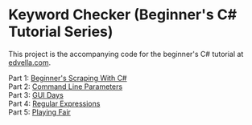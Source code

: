 Keyword Checker (Beginner's C# Tutorial Series) 
===============================================

This project is the accompanying code for the beginner's C# tutorial at [edvella.com](<http://www.edvella.com/Post/20/Beginners_Scraping_With_C_Part_1>).

Part 1: [Beginner's Scraping With C#](http://www.edvella.com/Post/20/Beginners_Scraping_With_C_Part_1)  
Part 2: [Command Line Parameters](http://www.edvella.com/Post/21/Beginners_C_Part_2_Command_Line_Parameters)  
Part 3: [GUI Days](http://www.edvella.com/Post/22/Beginners_C_Part_3_GUI_Days)  
Part 4: [Regular Expressions](http://www.edvella.com/Post/23/Beginners_C_Part_4_Regular_Expressions)  
Part 5: [Playing Fair](http://www.edvella.com/Post/24/Playing_Fair)  
